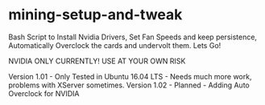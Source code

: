 # mining-setup-and-tweak
Bash Script to Install Nvidia Drivers, Set Fan Speeds and keep persistence, Automatically Overclock the cards and undervolt them.
Lets Go!

NVIDIA ONLY CURRENTLY! USE AT YOUR OWN RISK

Version 1.01 - Only Tested in Ubuntu 16.04 LTS - Needs much more work, problems with XServer sometimes.
Version 1.02 - Planned - Adding Auto Overclock for NVIDIA
